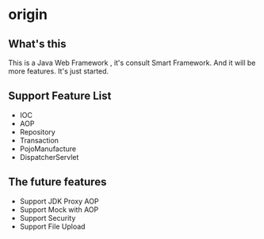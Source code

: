 # origin

## What's this
This is a Java Web Framework , it's consult Smart Framework. And it will be more features. It's just started.

## Support Feature List
* IOC
* AOP
* Repository
* Transaction
* PojoManufacture
* DispatcherServlet

## The future features
* Support JDK Proxy AOP
* Support Mock with AOP
* Support Security
* Support File Upload
